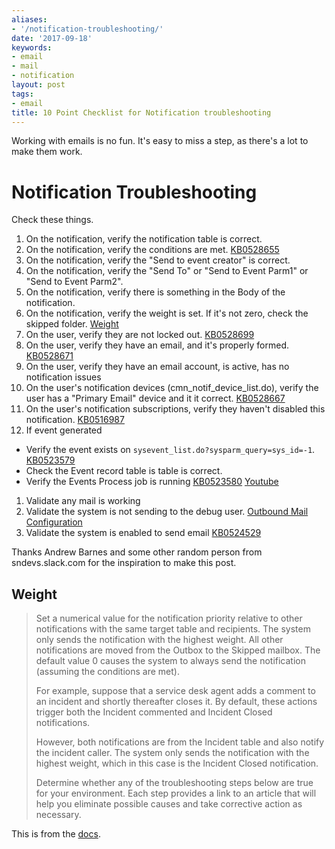 ```yaml
---
aliases:
- '/notification-troubleshooting/'
date: '2017-09-18'
keywords:
- email
- mail
- notification
layout: post
tags:
- email
title: 10 Point Checklist for Notification troubleshooting
---
```


Working with emails is no fun. It's easy to miss a step, as there's a
lot to make them work.

# Notification Troubleshooting

Check these things.

1.  On the notification, verify the notification table is correct.
2.  On the notification, verify the conditions are met.
    [KB0528655](https://hi.service-now.com/kb_view.do?sysparm_article=KB0528655)
3.  On the notification, verify the "Send to event creator" is correct.
4.  On the notification, verify the "Send To" or "Send to Event Parm1"
    or "Send to Event Parm2".
5.  On the notification, verify there is something in the Body of the
    notification.
6.  On the notification, verify the weight is set. If it's not zero,
    check the skipped folder. [Weight](#weight)
7.  On the user, verify they are not locked out.
    [KB0528699](https://hi.service-now.com/kb_view.do?sysparm_article=KB0528699)
8.  On the user, verify they have an email, and it's properly formed.
    [KB0528671](https://hi.service-now.com/kb_view.do?sysparm_article=KB0528671)
9.  On the user, verify they have an email account, is active, has no
    notification issues
10. On the user's notification devices (cmn\_notif\_device\_list.do),
    verify the user has a "Primary Email" device and it it correct.
    [KB0528667](https://hi.service-now.com/kb_view.do?sysparm_article=KB0528667)
11. On the user's notification subscriptions, verify they haven't
    disabled this notification.
    [KB0516987](https://hi.service-now.com/kb_view.do?sysparm_article=KB0516987)
12. If event generated

-   Verify the event exists on
    `sysevent_list.do?sysparm_query=sys_id=-1`.
    [KB0523579](https://hi.service-now.com/kb_view.do?sysparm_article=KB0523579)
-   Check the Event record table is table is correct.
-   Verify the Events Process job is running
    [KB0523580](https://hi.service-now.com/kb_view.do?sysparm_article=KB0523580)
    [Youtube](https://www.youtube.com/watch?v=gYVwq8pH0-A)

1.  Validate any mail is working
2.  Validate the system is not sending to the debug user. [Outbound Mail
    Configuration](https://docs.servicenow.com/bundle/helsinki-servicenow-platform/page/administer/reference-pages/reference/r_OutboundMailConfiguration.html)
3.  Validate the system is enabled to send email
    [KB0524529](https://hi.service-now.com/kb_view.do?sysparm_article=KB0524529)

Thanks Andrew Barnes and some other random person from sndevs.slack.com
for the inspiration to make this post.

## Weight

> Set a numerical value for the notification priority relative to other
> notifications with the same target table and recipients. The system
> only sends the notification with the highest weight. All other
> notifications are moved from the Outbox to the Skipped mailbox. The
> default value 0 causes the system to always send the notification
> (assuming the conditions are met).
>
> For example, suppose that a service desk agent adds a comment to an
> incident and shortly thereafter closes it. By default, these actions
> trigger both the Incident commented and Incident Closed notifications.
>
> However, both notifications are from the Incident table and also
> notify the incident caller. The system only sends the notification
> with the highest weight, which in this case is the Incident Closed
> notification.
>
> Determine whether any of the troubleshooting steps below are true for
> your environment. Each step provides a link to an article that will
> help you eliminate possible causes and take corrective action as
> necessary.

This is from the
[docs](https://docs.servicenow.com/bundle/helsinki-servicenow-platform/page/administer/notification/task/t_CreateANotification.html).
